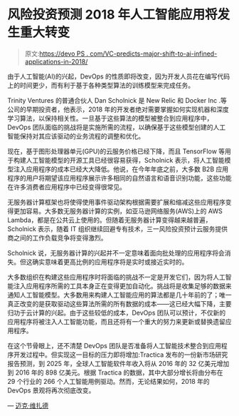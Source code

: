 # 风险投资预测 2018 年人工智能应用将发生重大转变

> 原文:[https://devo PS . com/VC-predicts-major-shift-to-ai-infined-applications-in-2018/](https://devops.com/vc-predicts-major-shift-to-ai-infused-applications-in-2018/)

由于人工智能(AI)的兴起，DevOps 的性质即将改变，因为开发人员花在编写代码上的时间更少，而有利于基于各种类型算法的训练模型来完成任务。

Trinity Ventures 的普通合伙人 Dan Scholnick 是 New Relic 和 Docker Inc .等公司的早期投资者，他表示，2018 年的开发者绝对需要掌握如何实现机器和深度学习算法，以保持相关性。一旦基于这些算法的模型被整合到应用程序中，DevOps 团队面临的挑战将是实施所需的流程，以确保基于这些模型创建的人工智能保持对其应该驱动的业务流程的调整和优化。

现在，基于图形处理器单元(GPU)的云服务价格已经下降，而且 TensorFlow 等用于构建人工智能模型的开源工具已经很容易获得，Scholnick 表示，将人工智能模型注入应用程序的成本已经大大降低。他说，在今年年底之前，大多数 B2B 应用程序的用户将期望该应用程序展示许多相同的自然语言和语音识别功能，这些功能在许多消费者应用程序中已经变得很常见。

无服务器计算框架也将使得使用事件驱动架构根据需要扩展和缩减这些应用程序变得更加容易。大多数无服务器计算的实例，如亚马逊网络服务(AWS)上的 AWS Lambda，都是在公共云上使用的。但随着无服务器计算变得越来越普遍，Scholnick 表示，随着 IT 组织继续回避专有技术，三一风险投资预计云服务提供商之间的工作负载竞争将变得激烈。

Scholnick 说，无服务器计算的兴起并不一定意味着面向批处理的应用程序将会消失。但这确实意味着更高比例的应用程序将是实时或接近实时的。

大多数组织在构建这些应用程序时将面临的挑战不一定是开发它们，因为将人工智能注入应用程序所需的工具本身正在变得更加自动化。挑战将是收集足够的数据来通知人工智能模型。大多数用来构建人工智能应用的算法都是几十年前的了；唯一真正改变的是获取驱动这些算法所需的所有数据的成本——这已经大幅下降，主要归功于云计算的兴起。由于这些较低的成本，DevOps 团队可以预计，不仅新的应用程序将被注入人工智能功能，而且还将有一个重大的努力来更新或替换遗留应用程序。

在这个节骨眼上，还不清楚 DevOps 团队是否准备将人工智能技术整合到应用程序开发过程中。但实现这一目标的压力即将增加:Tractica 发布的一份新市场研究报告预测，到 2025 年，全球人工智能软件年收入将从 2016 年的 32 亿美元增加到 2016 年的 898 亿美元。根据 Tractica 的数据，其中大部分增长将由分布在 29 个行业的 266 个人工智能用例驱动。然而，无论结果如何，2018 年的 DevOps 景观将再次彻底改变。

— [迈克·维扎德](https://devops.com/author/mike-vizard/)